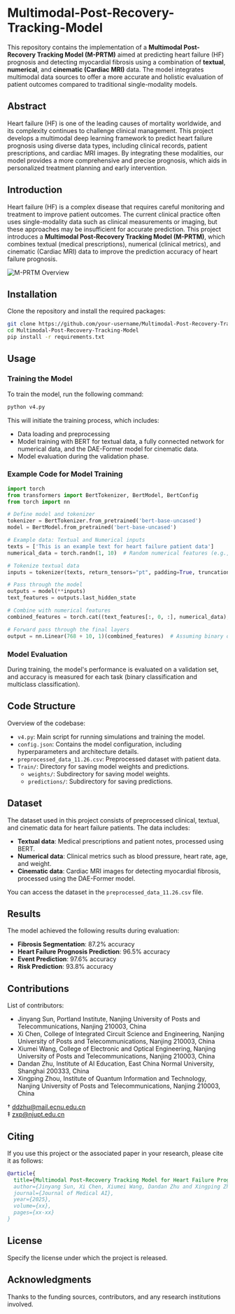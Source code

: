 # Multimodal-Post-Recovery-Tracking-Model

This repository contains the implementation of a **Multimodal Post-Recovery Tracking Model (M-PRTM)** aimed at predicting heart failure (HF) prognosis and detecting myocardial fibrosis using a combination of **textual**, **numerical**, and **cinematic (Cardiac MRI)** data. The model integrates multimodal data sources to offer a more accurate and holistic evaluation of patient outcomes compared to traditional single-modality models.

## Abstract
Heart failure (HF) is one of the leading causes of mortality worldwide, and its complexity continues to challenge clinical management. This project develops a multimodal deep learning framework to predict heart failure prognosis using diverse data types, including clinical records, patient prescriptions, and cardiac MRI images. By integrating these modalities, our model provides a more comprehensive and precise prognosis, which aids in personalized treatment planning and early intervention.

## Introduction
Heart failure (HF) is a complex disease that requires careful monitoring and treatment to improve patient outcomes. The current clinical practice often uses single-modality data such as clinical measurements or imaging, but these approaches may be insufficient for accurate prediction. This project introduces a **Multimodal Post-Recovery Tracking Model (M-PRTM)**, which combines textual (medical prescriptions), numerical (clinical metrics), and cinematic (Cardiac MRI) data to improve the prediction accuracy of heart failure prognosis.

![M-PRTM Overview](https://github.com/your-username/Multimodal-Post-Recovery-Tracking-Model/blob/main/Logo/README.png)

## Installation
Clone the repository and install the required packages:
```bash
git clone https://github.com/your-username/Multimodal-Post-Recovery-Tracking-Model.git
cd Multimodal-Post-Recovery-Tracking-Model
pip install -r requirements.txt
```

## Usage

### Training the Model
To train the model, run the following command:

```bash
python v4.py
```

This will initiate the training process, which includes:
- Data loading and preprocessing
- Model training with BERT for textual data, a fully connected network for numerical data, and the DAE-Former model for cinematic data.
- Model evaluation during the validation phase.

### Example Code for Model Training
```python
import torch
from transformers import BertTokenizer, BertModel, BertConfig
from torch import nn

# Define model and tokenizer
tokenizer = BertTokenizer.from_pretrained('bert-base-uncased')
model = BertModel.from_pretrained('bert-base-uncased')

# Example data: Textual and Numerical inputs
texts = ['This is an example text for heart failure patient data']
numerical_data = torch.randn(1, 10)  # Random numerical features (e.g., age, weight, etc.)

# Tokenize textual data
inputs = tokenizer(texts, return_tensors="pt", padding=True, truncation=True, max_length=512)

# Pass through the model
outputs = model(**inputs)
text_features = outputs.last_hidden_state

# Combine with numerical features
combined_features = torch.cat((text_features[:, 0, :], numerical_data), dim=1)

# Forward pass through the final layers
output = nn.Linear(768 + 10, 1)(combined_features)  # Assuming binary output for simplicity
```

### Model Evaluation
During training, the model's performance is evaluated on a validation set, and accuracy is measured for each task (binary classification and multiclass classification).

## Code Structure
Overview of the codebase:
- `v4.py`: Main script for running simulations and training the model.
- `config.json`: Contains the model configuration, including hyperparameters and architecture details.
- `preprocessed_data_11.26.csv`: Preprocessed dataset with patient data.
- `Train/`: Directory for saving model weights and predictions.
  - `weights/`: Subdirectory for saving model weights.
  - `predictions/`: Subdirectory for saving predictions.

## Dataset
The dataset used in this project consists of preprocessed clinical, textual, and cinematic data for heart failure patients. The data includes:
- **Textual data**: Medical prescriptions and patient notes, processed using BERT.
- **Numerical data**: Clinical metrics such as blood pressure, heart rate, age, and weight.
- **Cinematic data**: Cardiac MRI images for detecting myocardial fibrosis, processed using the DAE-Former model.

You can access the dataset in the `preprocessed_data_11.26.csv` file.

## Results
The model achieved the following results during evaluation:
- **Fibrosis Segmentation**: 87.2% accuracy
- **Heart Failure Prognosis Prediction**: 96.5% accuracy
- **Event Prediction**: 97.6% accuracy
- **Risk Prediction**: 93.8% accuracy

## Contributions
List of contributors:
- Jinyang Sun, Portland Institute, Nanjing University of Posts and Telecommunications, Nanjing 210003, China
- Xi Chen, College of Integrated Circuit Science and Engineering, Nanjing University of Posts and Telecommunications, Nanjing 210003, China
- Xiumei Wang, College of Electronic and Optical Engineering, Nanjing University of Posts and Telecommunications, Nanjing 210003, China
- Dandan Zhu, Institute of AI Education, East China Normal University, Shanghai 200333, China
- Xingping Zhou, Institute of Quantum Information and Technology, Nanjing University of Posts and Telecommunications, Nanjing 210003, China

† ddzhu@mail.ecnu.edu.cn  
‡ zxp@njupt.edu.cn  

## Citing
If you use this project or the associated paper in your research, please cite it as follows:
```bibtex
@article{
  title={Multimodal Post-Recovery Tracking Model for Heart Failure Prognosis},
  author={Jinyang Sun, Xi Chen, Xiumei Wang, Dandan Zhu and Xingping Zhou},
  journal={Journal of Medical AI},
  year={2025},
  volume={xx},
  pages={xx-xx}
}
```

## License
Specify the license under which the project is released.

## Acknowledgments
Thanks to the funding sources, contributors, and any research institutions involved.
